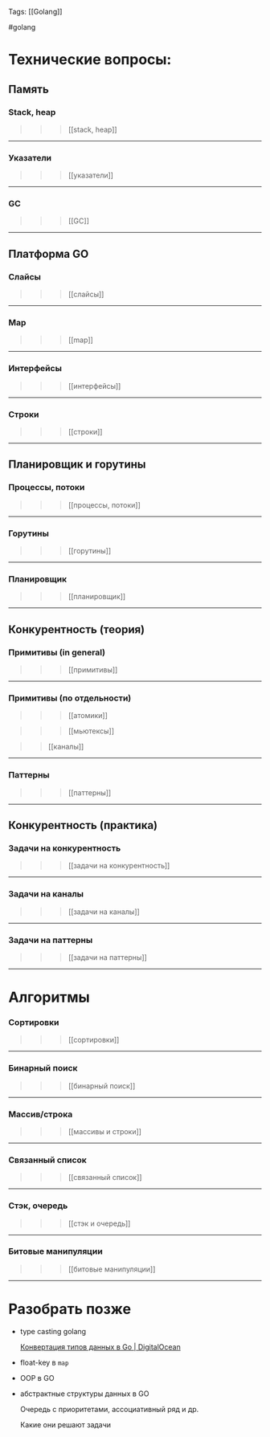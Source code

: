 Tags: [[Golang]]

#golang 



# Технические вопросы:


## Память


### Stack, heap 

>>> [[stack, heap]]

---

### Указатели

>>> [[указатели]]

---

### GC

>>> [[GC]]

---


## Платформа GO


### Слайсы

>>> [[слайсы]]

---

### Map

>>> [[map]]

---

### Интерфейсы

>>> [[интерфейсы]]

---

### Строки

>>> [[строки]]

---


## Планировщик и горутины


### Процессы, потоки

>>> [[процессы, потоки]]

---

### Горутины

>>> [[горутины]]

---

### Планировщик

>>> [[планировщик]]

---


## Конкурентность (теория)


### Примитивы (in general)

>>> [[примитивы]]

---

### Примитивы (по отдельности)

>>> [[атомики]]

>>> [[мьютексы]]

>> [[каналы]]

---

### Паттерны

>>> [[паттерны]]

---


## Конкурентность (практика)


### Задачи на конкурентность

>>> [[задачи на конкурентность]]

---

### Задачи на каналы

>>> [[задачи на каналы]]

---

### Задачи на паттерны

>>> [[задачи на паттерны]]

---


<div class="chapter-spacer"></div>




# Алгоритмы


### Сортировки

>>> [[сортировки]]

---

### Бинарный поиск

>>> [[бинарный поиск]]

---

### Массив/строка

>>> [[массивы и строки]]

---

### Связанный список

>>> [[связанный список]]

---

### Стэк, очередь 

>>> [[стэк и очередь]]

---

### Битовые манипуляции

>>> [[битовые манипуляции]]

---


<div class="chapter-spacer"></div>


# Разобрать позже


- type casting golang
	  
	[Конвертация типов данных в Go \| DigitalOcean](https://www.digitalocean.com/community/tutorials/how-to-convert-data-types-in-go-ru)

- float-key в `map`

- OOP в GO

- абстрактные структуры данных в GO
	   
	Очередь с приоритетами, ассоциативный ряд и др.
	
	Какие они решают задачи

